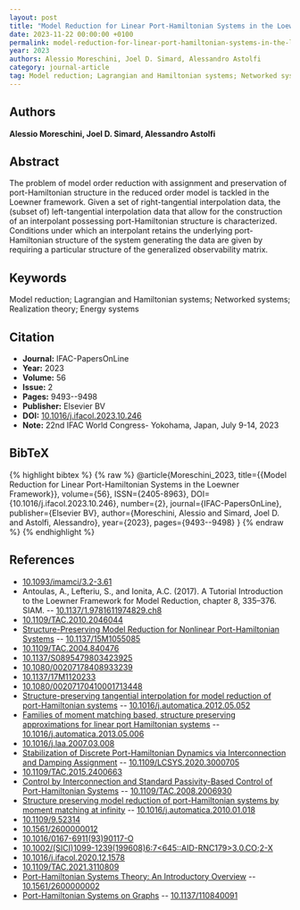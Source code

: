 ```yaml
---
layout: post
title: "Model Reduction for Linear Port-Hamiltonian Systems in the Loewner Framework"
date: 2023-11-22 00:00:00 +0100
permalink: model-reduction-for-linear-port-hamiltonian-systems-in-the-loewner-framework
year: 2023
authors: Alessio Moreschini, Joel D. Simard, Alessandro Astolfi
category: journal-article
tag: Model reduction; Lagrangian and Hamiltonian systems; Networked systems; Realization theory; Energy systems
---
```

 
## Authors
**Alessio Moreschini, Joel D. Simard, Alessandro Astolfi**
 
## Abstract
The problem of model order reduction with assignment and preservation of port-Hamiltonian structure in the reduced order model is tackled in the Loewner framework. Given a set of right-tangential interpolation data, the (subset of) left-tangential interpolation data that allow for the construction of an interpolant possessing port-Hamiltonian structure is characterized. Conditions under which an interpolant retains the underlying port-Hamiltonian structure of the system generating the data are given by requiring a particular structure of the generalized observability matrix.
 
## Keywords
Model reduction; Lagrangian and Hamiltonian systems; Networked systems; Realization theory; Energy systems
 
## Citation
- **Journal:** IFAC-PapersOnLine
- **Year:** 2023
- **Volume:** 56
- **Issue:** 2
- **Pages:** 9493--9498
- **Publisher:** Elsevier BV
- **DOI:** [10.1016/j.ifacol.2023.10.246](https://doi.org/10.1016/j.ifacol.2023.10.246)
- **Note:** 22nd IFAC World Congress- Yokohama, Japan, July 9-14, 2023
 
## BibTeX
{% highlight bibtex %}
{% raw %}
@article{Moreschini_2023,
  title={{Model Reduction for Linear Port-Hamiltonian Systems in the Loewner Framework}},
  volume={56},
  ISSN={2405-8963},
  DOI={10.1016/j.ifacol.2023.10.246},
  number={2},
  journal={IFAC-PapersOnLine},
  publisher={Elsevier BV},
  author={Moreschini, Alessio and Simard, Joel D. and Astolfi, Alessandro},
  year={2023},
  pages={9493--9498}
}
{% endraw %}
{% endhighlight %}
 
## References
- [10.1093/imamci/3.2-3.61](https://doi.org/10.1093/imamci/3.2-3.61)
- Antoulas, A., Lefteriu, S., and Ionita, A.C. (2017). A Tutorial Introduction to the Loewner Framework for Model Reduction, chapter 8, 335–376. SIAM. -- [10.1137/1.9781611974829.ch8](https://doi.org/10.1137/1.9781611974829.ch8)
- [10.1109/TAC.2010.2046044](https://doi.org/10.1109/TAC.2010.2046044)
- [Structure-Preserving Model Reduction for Nonlinear Port-Hamiltonian Systems](structure-preserving-model-reduction-for-nonlinear-port-hamiltonian-systems) -- [10.1137/15M1055085](https://doi.org/10.1137/15M1055085)
- [10.1109/TAC.2004.840476](https://doi.org/10.1109/TAC.2004.840476)
- [10.1137/S0895479803423925](https://doi.org/10.1137/S0895479803423925)
- [10.1080/00207178408933239](https://doi.org/10.1080/00207178408933239)
- [10.1137/17M1120233](https://doi.org/10.1137/17M1120233)
- [10.1080/00207170410001713448](https://doi.org/10.1080/00207170410001713448)
- [Structure-preserving tangential interpolation for model reduction of port-Hamiltonian systems](structure-preserving-tangential-interpolation-for-model-reduction-of-port-hamiltonian-systems) -- [10.1016/j.automatica.2012.05.052](https://doi.org/10.1016/j.automatica.2012.05.052)
- [Families of moment matching based, structure preserving approximations for linear port Hamiltonian systems](families-of-moment-matching-based-structure-preserving-approximations-for-linear-port-hamiltonian-systems) -- [10.1016/j.automatica.2013.05.006](https://doi.org/10.1016/j.automatica.2013.05.006)
- [10.1016/j.laa.2007.03.008](https://doi.org/10.1016/j.laa.2007.03.008)
- [Stabilization of Discrete Port-Hamiltonian Dynamics via Interconnection and Damping Assignment](stabilization-of-discrete-port-hamiltonian-dynamics-via-interconnection-and-damping-assignment) -- [10.1109/LCSYS.2020.3000705](https://doi.org/10.1109/LCSYS.2020.3000705)
- [10.1109/TAC.2015.2400663](https://doi.org/10.1109/TAC.2015.2400663)
- [Control by Interconnection and Standard Passivity-Based Control of Port-Hamiltonian Systems](control-by-interconnection-and-standard-passivity-based-control-of-port-hamiltonian-systems) -- [10.1109/TAC.2008.2006930](https://doi.org/10.1109/TAC.2008.2006930)
- [Structure preserving model reduction of port-Hamiltonian systems by moment matching at infinity](structure-preserving-model-reduction-of-port-hamiltonian-systems-by-moment-matching-at-infinity) -- [10.1016/j.automatica.2010.01.018](https://doi.org/10.1016/j.automatica.2010.01.018)
- [10.1109/9.52314](https://doi.org/10.1109/9.52314)
- [10.1561/2600000012](https://doi.org/10.1561/2600000012)
- [10.1016/0167-6911(93)90117-O](https://doi.org/10.1016/0167-6911(93)90117-O)
- [10.1002/(SICI)1099-1239(199608)6:7<645::AID-RNC179>3.0.CO;2-X](https://doi.org/10.1002/(SICI)1099-1239(199608)6:7<645::AID-RNC179>3.0.CO;2-X)
- [10.1016/j.ifacol.2020.12.1578](https://doi.org/10.1016/j.ifacol.2020.12.1578)
- [10.1109/TAC.2021.3110809](https://doi.org/10.1109/TAC.2021.3110809)
- [Port-Hamiltonian Systems Theory: An Introductory Overview](port-hamiltonian-systems-theory-an-introductory-overview-journal) -- [10.1561/2600000002](https://doi.org/10.1561/2600000002)
- [Port-Hamiltonian Systems on Graphs](port-hamiltonian-systems-on-graphs) -- [10.1137/110840091](https://doi.org/10.1137/110840091)

